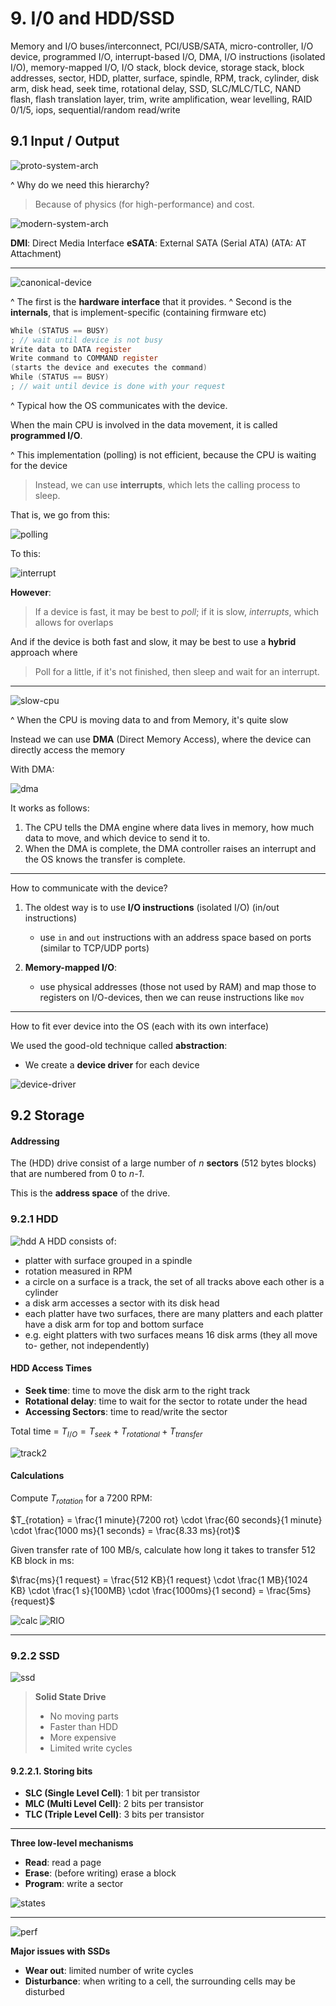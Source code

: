 # 9. I/0 and HDD/SSD

Memory and I/O buses/interconnect, PCI/USB/SATA, micro-controller, I/O device, programmed I/O, interrupt-based I/O, DMA, I/O instructions (isolated I/O), memory-mapped I/O, I/O stack, block device, storage stack, block addresses, sector, HDD, platter, surface, spindle, RPM, track, cylinder, disk arm, disk head, seek time, rotational delay, SSD, SLC/MLC/TLC, NAND flash, flash translation layer, trim, write amplification, wear levelling, RAID 0/1/5, iops, sequential/random read/write

## 9.1 Input / Output

![proto-system-arch](assets/proto-system-arch.png)

^ Why do we need this hierarchy?

> Because of physics (for high-performance) and cost.

![modern-system-arch](assets/modern-system-arch.png)

**DMI**: Direct Media Interface
**eSATA**: External SATA (Serial ATA) (ATA: AT Attachment)

---

![canonical-device](assets/canonical-device.png)

^ The first is the **hardware interface** that it provides.
^ Second is the **internals**, that is implement-specific (containing firmware
etc)

```c
While (STATUS == BUSY)
; // wait until device is not busy
Write data to DATA register
Write command to COMMAND register
(starts the device and executes the command)
While (STATUS == BUSY)
; // wait until device is done with your request
```

^ Typical how the OS communicates with the device.

When the main CPU is involved in the data movement, it is called **programmed I/O**.

^ This implementation (polling) is not efficient, because the CPU is waiting for the device

> Instead, we can use **interrupts**, which lets the calling process to sleep.

That is, we go from this:

![polling](assets/polling.png)

To this:

![interrupt](assets/interrupt.png)

**However**:

> If a device is fast, it may be best to _poll_; if it is slow, _interrupts_, which allows for overlaps

And if the device is both fast and slow, it may be best to use a **hybrid** approach where

> Poll for a little, if it's not finished, then sleep and wait for an interrupt.

---

![slow-cpu](assets/slow-cpu.png)

^ When the CPU is moving data to and from Memory, it's quite slow

Instead we can use **DMA** (Direct Memory Access), where the device can directly access the memory

With DMA:

![dma](assets/dma.png)

It works as follows:

1. The CPU tells the DMA engine where data lives in memory, how much data to move, and which device to send it to.
2. When the DMA is complete, the DMA controller raises an interrupt and the OS knows the transfer is complete.

---

How to communicate with the device?

1. The oldest way is to use **I/O instructions** (isolated I/O) (in/out instructions)

   - use `in` and `out` instructions with an address space based on ports (similar to TCP/UDP ports)

2. **Memory-mapped I/O**:
   - use physical addresses (those not used by RAM) and map those to registers on I/O-devices, then we can reuse instructions like `mov`

---

How to fit ever device into the OS (each with its own interface)

We used the good-old technique called **abstraction**:

- We create a **device driver** for each device

![device-driver](assets/device-driver.png)

## 9.2 Storage

#### Addressing

The (HDD) drive consist of a large number of _n_ **sectors** (512 bytes blocks) that are numbered from 0 to _n-1_.

This is the **address space** of the drive.

### 9.2.1 HDD

![hdd](assets/hdd.png)
A HDD consists of:

- platter with surface grouped in a spindle
- rotation measured in RPM
- a circle on a surface is a track, the set of all tracks above each other is a cylinder
- a disk arm accesses a sector with its disk head
- each platter have two surfaces, there are many platters and each platter have
  a disk arm for top and bottom surface
- e.g. eight platters with two surfaces means 16 disk arms (they all move to-
  gether, not independently)

#### HDD Access Times

- **Seek time**: time to move the disk arm to the right track
- **Rotational delay**: time to wait for the sector to rotate under the head
- **Accessing Sectors**: time to read/write the sector

Total time = $T_{I/O} = T_{seek} + T_{rotational} + T_{transfer}$

![track2](assets/track2.png)

#### Calculations

Compute $T_{rotation}$ for a 7200 RPM:

$T_{rotation} = \frac{1 minute}{7200 rot} \cdot \frac{60 seconds}{1 minute} \cdot \frac{1000 ms}{1 seconds} = \frac{8.33 ms}{rot}$

Given transfer rate of 100 MB/s, calculate how long it takes to transfer 512 KB block in ms:

$\frac{ms}{1 request} = \frac{512 KB}{1 request} \cdot \frac{1 MB}{1024 KB} \cdot \frac{1 s}{100MB} \cdot \frac{1000ms}{1 second} = \frac{5ms}{request}$

![calc](assets/calc.png)
![RIO](assets/RIO.png)

---

### 9.2.2 SSD

![ssd](assets/ssd.png)

> **Solid State Drive**
>
> - No moving parts
> - Faster than HDD
> - More expensive
> - Limited write cycles

#### 9.2.2.1. Storing bits

- **SLC (Single Level Cell)**: 1 bit per transistor
- **MLC (Multi Level Cell)**: 2 bits per transistor
- **TLC (Triple Level Cell)**: 3 bits per transistor

---

**Three low-level mechanisms**

- **Read**: read a page
- **Erase**: (before writing) erase a block
- **Program**: write a sector

![states](assets/states.png)

---

![perf](assets/perf.png)

**Major issues with SSDs**

- **Wear out**: limited number of write cycles
- **Disturbance**: when writing to a cell, the surrounding cells may be disturbed
